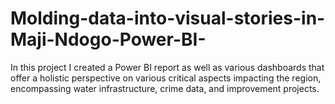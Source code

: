 # Molding-data-into-visual-stories-in-Maji-Ndogo-Power-BI-
In this project I created a Power BI report as well as various dashboards that offer a holistic perspective on various critical aspects impacting the region, encompassing water infrastructure, crime data, and improvement projects. 
